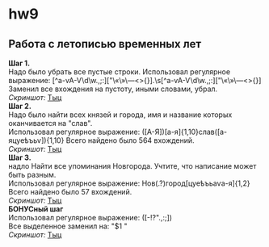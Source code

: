 # hw9
## Работа с летописью временных лет
**Шаг 1.**  
Надо было убрать все пустые строки.
Использовал регулярное выражение: \[^а-ѵА-Ѵ\d\w\.\,\;\:\]\[\"\«\»\—\<\>\{\}].\s\[^а-ѵА-Ѵ\d\w\.\,\;\:\]\[\"\«\»\—\<\>\{\}]  
Заменил все вхождения на пустоту, иными словами, убрал.  
*Скриншот:* [Тыц](https://github.com/Tuskwyn/hw9/blob/master/Шаг%201.jpg)  
**Шаг 2.**  
Надо было найти всех князей и города, имя и название которых оканчивается на "слав".  
Использовал регулярное выражение: (\[А-Я])[а-я]{1,10}слав(\[а-яцуеѣъьѵ]){1,10} 
Всего найдено было 564 вхождений.  
*Скриншот:* [Тыц](https://github.com/Tuskwyn/hw9/blob/master/Шаг%202.jpg)  
**Шаг 3.**  
надло Найти все упоминания Новгорода. Учтите, что написание может быть разным.  
Использовал регулярное выражение: Нов(.?)город\[цуеѣъьаѵа-я]{1,2}  
Всего найдено было 57 вхождений.  
*Скриншот:* [Тыц](https://github.com/Tuskwyn/hw9/blob/master/Шаг%203.jpg)    
**БОНУСный шаг**  
Использовал регулярное выражение: (\[-!?".,:;])  
Все выделенное заменил на: "$1 "  
*Скриншот:* [Тыц](https://github.com/Tuskwyn/hw9/blob/master/Бонус.jpg)  
